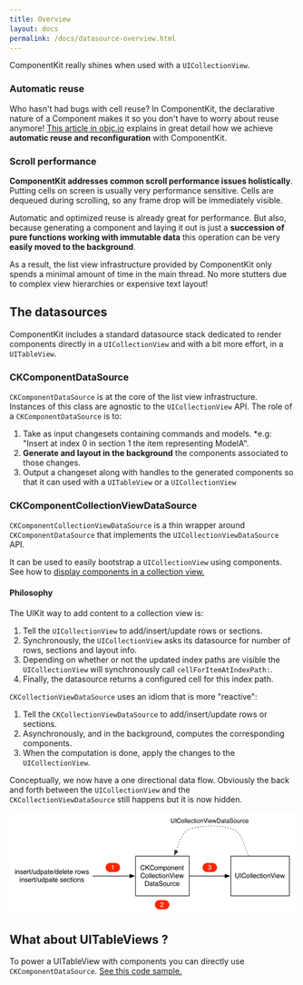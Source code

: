 ```yaml
---
title: Overview
layout: docs
permalink: /docs/datasource-overview.html
---
```


ComponentKit really shines when used with a `UICollectionView`.

### Automatic reuse

Who hasn't had bugs with cell reuse? In ComponentKit, the declarative nature of a Component makes it so you don't have to worry about reuse anymore! [This article in objc.io](http://www.objc.io/issue-22/facebook.html) explains in great detail how we achieve **automatic reuse and reconfiguration** with ComponentKit.

### Scroll performance

**ComponentKit addresses common scroll performance issues holistically**. Putting cells on screen is usually very performance sensitive. Cells are dequeued during scrolling, so any frame drop will be immediately visible.

Automatic and optimized reuse is already great for performance. But also, because generating a component and laying it out is just a **succession of pure functions working with immutable data** this operation can be very **easily moved to the background**.

As a result, the list view infrastructure provided by ComponentKit only spends a minimal amount of time in the main thread. No more stutters due to complex view  hierarchies or expensive text layout!

## The datasources

ComponentKit includes a standard datasource stack dedicated to render components directly in a `UICollectionView` and with a bit more effort, in a `UITableView`.

### CKComponentDataSource

`CKComponentDataSource` is at the core of the list view infrastructure. Instances of this class are agnostic to the `UICollectionView` API. The role of a `CKComponentDataSource` is to:

1. Take as input changesets containing commands and models.
*e.g: "Insert at index 0 in section 1 the item representing ModelA".
2. **Generate and layout in the background** the components associated to those changes.
3. Output a changeset along with handles to the generated components so that it can used with a `UITableView` or a `UICollectionView`

### CKComponentCollectionViewDataSource

`CKComponentCollectionViewDataSource` is a thin wrapper around `CKComponentDataSource` that implements the `UICollectionViewDataSource` API.

It can be used to easily bootstrap a `UICollectionView` using components. See how to [display components in a collection view.](datasource-basics.html)

#### Philosophy

The UIKit way to add content to a collection view is:

1. Tell the `UICollectionView` to add/insert/update rows or sections.
2. Synchronously, the `UICollectionView` asks its datasource for number of rows, sections and layout info.
3. Depending on whether or not the updated index paths are visible the `UICollectionView` will synchronously call `cellForItemAtIndexPath:`.
3. Finally, the datasource returns a configured cell for this index path.

`CKCollectionViewDataSource` uses an idiom that is more "reactive":

1. Tell the `CKCollectionViewDataSource` to add/insert/update rows or sections.
2. Asynchronously, and in the background, computes the corresponding components.
3. When the computation is done, apply the changes to the `UICollectionView`.

Conceptually, we now have a one directional data flow. Obviously the back and forth between the `UICollectionView` and the `CKCollectionViewDataSource` still happens but it is now hidden.

<img src="/static/images/datasource-overview.png" alt="CKComponentCollectionViewDataSource overview" width ="518" height="180">

## What about UITableViews ?

To power a UITableView with components you can directly use `CKComponentDataSource`. [See this code sample.](datasource-dive-deeper.html\#example-use-it-in-your-viewcontroller-to-power-a-uitableview)
